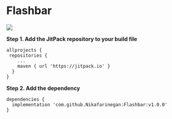 # Flashbar

[![](https://jitpack.io/v/Nikafarinegan/Flashbar.svg)](https://jitpack.io/#Nikafarinegan/Flashbar)

**Step 1. Add the JitPack repository to your build file**
```
allprojects {
 repositories {
    ...
    maven { url 'https://jitpack.io' }
  }
}
  ```
  
  
  **Step 2. Add the dependency**
```
dependencies {
  implementation 'com.github.Nikafarinegan:Flashbar:v1.0.0'
}
```
